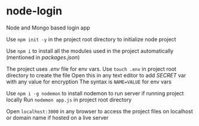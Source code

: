 # node-login
Node and Mongo based login app

Use `npm init -y` in the project root directory to initialize node project

Use `npm i` to install all the modules used in the project automatically (mentioned in _packages.json_)

The project uses _.env_ file for env vars. Use `touch .env` in project root directory to create the file
Open this in any text editor to add *SECRET* var with any value for encryption
The syntax is `NAME=VALUE` for env vars

Use `npm i -g nodemon` to install nodemon to run server if running project locally
Run `nodemon app.js` in project root directory

Open `localhost:3000` in any browser to access the project files on localhost or domain name if hosted on a live server
